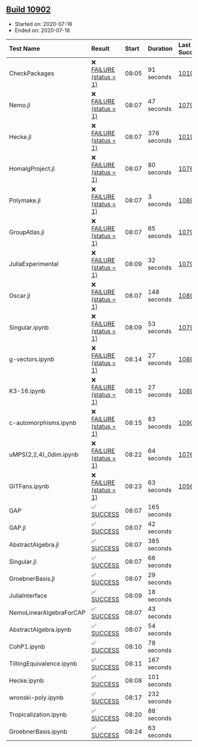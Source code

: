## [Build 10902](https://oscarci.mathematik.uni-kl.de/job/oscar/10902/)

* Started on: 2020-07-18
* Ended on: 2020-07-18

| Test Name    | Result | Start | Duration | Last Success | First Failure |
|:-------------|:-------|:------|:---------|:-------------|:--------------|
| CheckPackages | ❌ [FAILURE (status = 1)](https://oscarci.mathematik.uni-kl.de/job/oscar/10902/artifact/logs/build-10902/CheckPackages.log) | 08:05 | 91 seconds | [10197](https://oscarci.mathematik.uni-kl.de/job/oscar/10197/) | [10198](https://oscarci.mathematik.uni-kl.de/job/oscar/10198/) |
| Nemo.jl | ❌ [FAILURE (status = 1)](https://oscarci.mathematik.uni-kl.de/job/oscar/10902/artifact/logs/build-10902/Nemo.jl.log) | 08:07 | 47 seconds | [10790](https://oscarci.mathematik.uni-kl.de/job/oscar/10790/) | [10791](https://oscarci.mathematik.uni-kl.de/job/oscar/10791/) |
| Hecke.jl | ❌ [FAILURE (status = 1)](https://oscarci.mathematik.uni-kl.de/job/oscar/10902/artifact/logs/build-10902/Hecke.jl.log) | 08:07 | 376 seconds | [10197](https://oscarci.mathematik.uni-kl.de/job/oscar/10197/) | [10198](https://oscarci.mathematik.uni-kl.de/job/oscar/10198/) |
| HomalgProject.jl | ❌ [FAILURE (status = 1)](https://oscarci.mathematik.uni-kl.de/job/oscar/10902/artifact/logs/build-10902/HomalgProject.jl.log) | 08:07 | 80 seconds | [10765](https://oscarci.mathematik.uni-kl.de/job/oscar/10765/) | [10766](https://oscarci.mathematik.uni-kl.de/job/oscar/10766/) |
| Polymake.jl | ❌ [FAILURE (status = 1)](https://oscarci.mathematik.uni-kl.de/job/oscar/10902/artifact/logs/build-10902/Polymake.jl.log) | 08:07 | 3 seconds | [10891](https://oscarci.mathematik.uni-kl.de/job/oscar/10891/) | [10892](https://oscarci.mathematik.uni-kl.de/job/oscar/10892/) |
| GroupAtlas.jl | ❌ [FAILURE (status = 1)](https://oscarci.mathematik.uni-kl.de/job/oscar/10902/artifact/logs/build-10902/GroupAtlas.jl.log) | 08:07 | 65 seconds | [10790](https://oscarci.mathematik.uni-kl.de/job/oscar/10790/) | [10791](https://oscarci.mathematik.uni-kl.de/job/oscar/10791/) |
| JuliaExperimental | ❌ [FAILURE (status = 1)](https://oscarci.mathematik.uni-kl.de/job/oscar/10902/artifact/logs/build-10902/JuliaExperimental.log) | 08:09 | 32 seconds | [10790](https://oscarci.mathematik.uni-kl.de/job/oscar/10790/) | [10791](https://oscarci.mathematik.uni-kl.de/job/oscar/10791/) |
| Oscar.jl | ❌ [FAILURE (status = 1)](https://oscarci.mathematik.uni-kl.de/job/oscar/10902/artifact/logs/build-10902/Oscar.jl.log) | 08:07 | 148 seconds | [10896](https://oscarci.mathematik.uni-kl.de/job/oscar/10896/) | [10897](https://oscarci.mathematik.uni-kl.de/job/oscar/10897/) |
| Singular.ipynb | ❌ [FAILURE (status = 1)](https://oscarci.mathematik.uni-kl.de/job/oscar/10902/artifact/logs/build-10902/Singular.ipynb.log) | 08:09 | 53 seconds | [10790](https://oscarci.mathematik.uni-kl.de/job/oscar/10790/) | [10791](https://oscarci.mathematik.uni-kl.de/job/oscar/10791/) |
| g-vectors.ipynb | ❌ [FAILURE (status = 1)](https://oscarci.mathematik.uni-kl.de/job/oscar/10902/artifact/logs/build-10902/g-vectors.ipynb.log) | 08:14 | 27 seconds | [10891](https://oscarci.mathematik.uni-kl.de/job/oscar/10891/) | [10892](https://oscarci.mathematik.uni-kl.de/job/oscar/10892/) |
| K3-16.ipynb | ❌ [FAILURE (status = 1)](https://oscarci.mathematik.uni-kl.de/job/oscar/10902/artifact/logs/build-10902/K3-16.ipynb.log) | 08:15 | 27 seconds | [10891](https://oscarci.mathematik.uni-kl.de/job/oscar/10891/) | [10892](https://oscarci.mathematik.uni-kl.de/job/oscar/10892/) |
| c-automorphisms.ipynb | ❌ [FAILURE (status = 1)](https://oscarci.mathematik.uni-kl.de/job/oscar/10902/artifact/logs/build-10902/c-automorphisms.ipynb.log) | 08:15 | 83 seconds | [10900](https://oscarci.mathematik.uni-kl.de/job/oscar/10900/) | [10901](https://oscarci.mathematik.uni-kl.de/job/oscar/10901/) |
| uMPS(2,2,4)_0dim.ipynb | ❌ [FAILURE (status = 1)](https://oscarci.mathematik.uni-kl.de/job/oscar/10902/artifact/logs/build-10902/uMPS-2-2-4-_0dim.ipynb.log) | 08:22 | 64 seconds | [10765](https://oscarci.mathematik.uni-kl.de/job/oscar/10765/) | [10766](https://oscarci.mathematik.uni-kl.de/job/oscar/10766/) |
| GITFans.ipynb | ❌ [FAILURE (status = 1)](https://oscarci.mathematik.uni-kl.de/job/oscar/10902/artifact/logs/build-10902/GITFans.ipynb.log) | 08:23 | 63 seconds | [10566](https://oscarci.mathematik.uni-kl.de/job/oscar/10566/) | [10567](https://oscarci.mathematik.uni-kl.de/job/oscar/10567/) |
| GAP | ✅ [SUCCESS](https://oscarci.mathematik.uni-kl.de/job/oscar/10902/artifact/logs/build-10902/GAP.log) | 08:07 | 165 seconds |  |  |
| GAP.jl | ✅ [SUCCESS](https://oscarci.mathematik.uni-kl.de/job/oscar/10902/artifact/logs/build-10902/GAP.jl.log) | 08:07 | 42 seconds |  |  |
| AbstractAlgebra.jl | ✅ [SUCCESS](https://oscarci.mathematik.uni-kl.de/job/oscar/10902/artifact/logs/build-10902/AbstractAlgebra.jl.log) | 08:07 | 385 seconds |  |  |
| Singular.jl | ✅ [SUCCESS](https://oscarci.mathematik.uni-kl.de/job/oscar/10902/artifact/logs/build-10902/Singular.jl.log) | 08:07 | 66 seconds |  |  |
| GroebnerBasis.jl | ✅ [SUCCESS](https://oscarci.mathematik.uni-kl.de/job/oscar/10902/artifact/logs/build-10902/GroebnerBasis.jl.log) | 08:07 | 29 seconds |  |  |
| JuliaInterface | ✅ [SUCCESS](https://oscarci.mathematik.uni-kl.de/job/oscar/10902/artifact/logs/build-10902/JuliaInterface.log) | 08:09 | 18 seconds |  |  |
| NemoLinearAlgebraForCAP | ✅ [SUCCESS](https://oscarci.mathematik.uni-kl.de/job/oscar/10902/artifact/logs/build-10902/NemoLinearAlgebraForCAP.log) | 08:07 | 43 seconds |  |  |
| AbstractAlgebra.ipynb | ✅ [SUCCESS](https://oscarci.mathematik.uni-kl.de/job/oscar/10902/artifact/logs/build-10902/AbstractAlgebra.ipynb.log) | 08:07 | 54 seconds |  |  |
| CohP1.ipynb | ✅ [SUCCESS](https://oscarci.mathematik.uni-kl.de/job/oscar/10902/artifact/logs/build-10902/CohP1.ipynb.log) | 08:10 | 78 seconds |  |  |
| TiltingEquivalence.ipynb | ✅ [SUCCESS](https://oscarci.mathematik.uni-kl.de/job/oscar/10902/artifact/logs/build-10902/TiltingEquivalence.ipynb.log) | 08:11 | 167 seconds |  |  |
| Hecke.ipynb | ✅ [SUCCESS](https://oscarci.mathematik.uni-kl.de/job/oscar/10902/artifact/logs/build-10902/Hecke.ipynb.log) | 08:08 | 101 seconds |  |  |
| wronski-poly.ipynb | ✅ [SUCCESS](https://oscarci.mathematik.uni-kl.de/job/oscar/10902/artifact/logs/build-10902/wronski-poly.ipynb.log) | 08:17 | 232 seconds |  |  |
| Tropicalization.ipynb | ✅ [SUCCESS](https://oscarci.mathematik.uni-kl.de/job/oscar/10902/artifact/logs/build-10902/Tropicalization.ipynb.log) | 08:20 | 88 seconds |  |  |
| GroebnerBasis.ipynb | ✅ [SUCCESS](https://oscarci.mathematik.uni-kl.de/job/oscar/10902/artifact/logs/build-10902/GroebnerBasis.ipynb.log) | 08:24 | 63 seconds |  |  |

